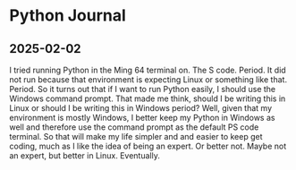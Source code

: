 # Python Journal

## 2025-02-02

I tried running Python in the Ming 64 terminal on. The S code. Period. It did not run because that environment is expecting Linux or something like that. Period. So it turns out that if I want to run Python easily, I should use the Windows command prompt. That made me think, should I be writing this in Linux or should I be writing this in Windows period? Well, given that my environment is mostly Windows, I better keep my Python in Windows as well and therefore use the command prompt as the default PS code terminal. So that will make my life simpler and and easier to keep get coding, much as I like the idea of being an expert. Or better not. Maybe not an expert, but better in Linux. Eventually. 
